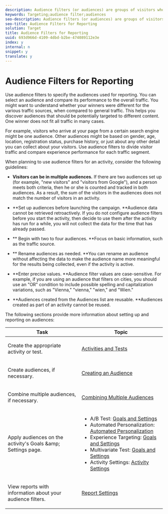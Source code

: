 ```yaml
---
description: Audience filters (or audiences) are groups of visitors who share a specific characteristic or set of characteristics.
keywords: Targeting;audience filter;audiences
seo-description: Audience filters (or audiences) are groups of visitors who share a specific characteristic or set of characteristics.
seo-title: Audience Filters for Reporting
solution: Target
title: Audience Filters for Reporting
uuid: 693d966d-4109-4dbd-b2be-474089112e3e
index: y
internal: n
snippet: y
translate: y
---
```


# Audience Filters for Reporting

Use audience filters to specify the audiences used for reporting. You can select an audience and compare its performance to the overall traffic. You might want to understand whether your winners were different for the various traffic sources, when compared to general traffic. This helps you discover audiences that should be potentially targeted to different content. One winner does not fit all traffic in many cases. 

For example, visitors who arrive at your page from a certain search engine might be one audience. Other audiences might be based on gender, age, location, registration status, purchase history, or just about any other detail you can collect about your visitors. Use audience filters to divide visitor traffic and compare experience performance for each traffic segment. 

When planning to use audience filters for an activity, consider the following guidelines: 


* **Visitors can be in multiple audiences.** If there are two audiences set up (for example, "new visitors" and "visitors from Google"), and a person meets both criteria, then he or she is counted and tracked in both audiences. As a result, the sum of the visitors in the audiences does not match the number of visitors in an activity. 

* **Set up audiences before launching the campaign. **Audience data cannot be retrieved retroactively. If you do not configure audience filters before you start the activity, then decide to use them after the activity has run for a while, you will not collect the data for the time that has already passed. 

* ** Begin with two to four audiences. **Focus on basic information, such as the traffic source. 

* ** Rename audiences as needed. **You can rename an audience without affecting the data to make the audience name more meaningful for the results being collected, even if the activity is active. 

* **Enter precise values. **Audience filter values are case-sensitive. For example, if you are using an audience that filters on cities, you should use an "OR" condition to include possible spelling and capitalization variations, such as "Vienna," "vienna," "wien," and "Wien." 

* **Audiences created from the Audiences list are reusable. **Audiences created as part of an activity cannot be reused. 



The following sections provide more information about setting up and reporting on audiences: 



<table id="table_80F80A3C9BFE44329F1F0AADB5FDAF53"> 
 <thead> 
  <tr> 
   <th colname="col1" class="entry"> Task </th> 
   <th colname="col2" class="entry"> Topic </th> 
  </tr> 
 </thead>
 <tbody> 
  <tr> 
   <td colname="col1"> <p>Create the appropriate activity or test. </p> </td> 
   <td colname="col2"> <p> <a href="../ov/c_activitiestests.xml#concept_38D25CB81E8E4926A0ABC34042766DC3" format="dita" scope="local"> Activities and Tests </a> </p> </td> 
  </tr> 
  <tr> 
   <td colname="col1"> <p>Create audiences, if necessary. </p> </td> 
   <td colname="col2"> <p> <a href="t_create-audience.xml#task_E18BD77A9A8F4ED0AC50569F94556558" format="dita" scope="local"> Creating an Audience </a> </p> </td> 
  </tr> 
  <tr> 
   <td colname="col1"> <p>Combine multiple audiences, if necessary. </p> </td> 
   <td colname="col2"> <p> <a href="c_combining-multiple-audiences.xml#concept_A7386F1EA4394BD2AB72399C225981E5" format="dita" scope="local"> Combining Multiple Audiences </a> </p> </td> 
  </tr> 
  <tr> 
   <td colname="col1"> <p>Apply audiences on the activity's <span class="wintitle"> Goals &amp;amp; Settings </span> page. </p> </td> 
   <td colname="col2"> <p> 
     <ul id="ul_1634445C235F4FB7B07108EC335709FC"> 
      <li id="li_1E3FD1C5E3574933AF8E3B603AF593FE">A/B Test: <a href="../target/r_ab_goals_and_settings.xml#reference_B25389FD6F3A4989801E740364B089CC" format="dita" scope="local"> Goals and Settings </a> </li> 
      <li id="li_D568A47623054F198FA19C0DE89EBB7B">Automated Personalization: <a href="../target/t_automated_personalization.xml#task_8AAF837796D74CF893CA2F88BA1491C9" format="dita" scope="local"> Automated Personalization </a> </li> 
      <li id="li_53AB587AAF024EDA9A63717F6D2236FE">Experience Targeting: <a href="r_xt_goals_and_settings.xml#reference_B25389FD6F3A4989801E740364B089CC" format="dita" scope="local"> Goals and Settings </a> </li> 
      <li id="li_14EC76ACC56647BC8CC6A10065E25B78">Multivariate Test: <a href="../mvt/r_goals_and_settings.xml#reference_B25389FD6F3A4989801E740364B089CC" format="dita" scope="local"> Goals and Settings </a> </li> 
      <li id="li_4F53678E97B449DDB6C9ED07C2D1CF47">Activity Settings: <a href="t_activity_settings.xml#task_C6B2FF8374724933BE79A83549B9CD02" format="dita" scope="local"> Activity Settings </a> </li> 
     </ul> </p> </td> 
  </tr> 
  <tr> 
   <td colname="col1"> <p>View reports with information about your audience filters. </p> </td> 
   <td colname="col2"> <p> <a href="c_report-settings.xml#concept_3A80D5A394EC4B639DC715E06085BDB0" format="dita" scope="local"> Report Settings </a> </p> </td> 
  </tr> 
 </tbody> 
</table>

